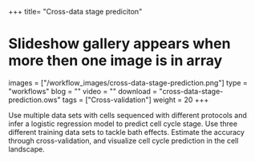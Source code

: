 +++
title= "Cross-data stage prediciton"
# Slideshow gallery appears when more then one image is in array
images =  ["/workflow_images/cross-data-stage-prediction.png"]
type = "workflows"
blog =  ""
video = ""
download = "cross-data-stage-prediction.ows"
tags = ["Cross-validation"]
weight = 20
+++

Use multiple data sets with cells sequenced with different protocols and infer a logistic regression model to predict cell cycle stage. Use three different training data sets to tackle bath effects. Estimate the accuracy through cross-validation, and visualize cell cycle prediction in the cell landscape. 